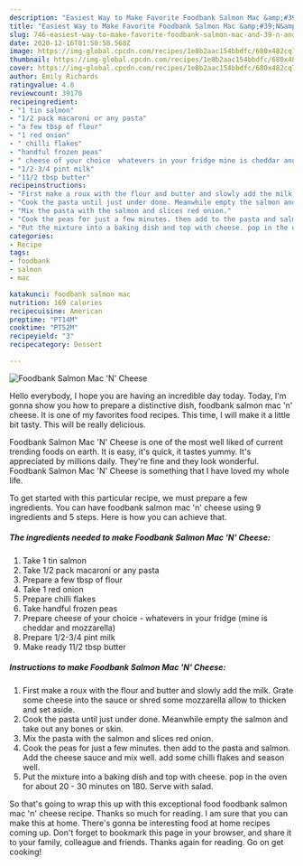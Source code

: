 ```yaml
---
description: "Easiest Way to Make Favorite Foodbank Salmon Mac &amp;#39;N&amp;#39; Cheese"
title: "Easiest Way to Make Favorite Foodbank Salmon Mac &amp;#39;N&amp;#39; Cheese"
slug: 746-easiest-way-to-make-favorite-foodbank-salmon-mac-and-39-n-and-39-cheese
date: 2020-12-16T01:50:58.568Z
image: https://img-global.cpcdn.com/recipes/1e8b2aac154bbdfc/680x482cq70/foodbank-salmon-mac-n-cheese-recipe-main-photo.jpg
thumbnail: https://img-global.cpcdn.com/recipes/1e8b2aac154bbdfc/680x482cq70/foodbank-salmon-mac-n-cheese-recipe-main-photo.jpg
cover: https://img-global.cpcdn.com/recipes/1e8b2aac154bbdfc/680x482cq70/foodbank-salmon-mac-n-cheese-recipe-main-photo.jpg
author: Emily Richards
ratingvalue: 4.8
reviewcount: 39170
recipeingredient:
- "1 tin salmon"
- "1/2 pack macaroni or any pasta"
- "a few tbsp of flour"
- "1 red onion"
- " chilli flakes"
- "handful frozen peas"
- " cheese of your choice  whatevers in your fridge mine is cheddar and mozzarella"
- "1/2-3/4 pint milk"
- "11/2 tbsp butter"
recipeinstructions:
- "First make a roux with the flour and butter and slowly add the milk. Grate some cheese into the sauce or shred some mozzarella allow to thicken and set aside."
- "Cook the pasta until just under done. Meanwhile empty the salmon and take out any bones or skin."
- "Mix the pasta with the salmon and slices red onion."
- "Cook the peas for just a few minutes. then add to the pasta and salmon. Add the cheese sauce and mix well. add some chilli flakes and season well."
- "Put the mixture into a baking dish and top with cheese. pop in the oven for about 20 - 30 minutes on 180. Serve with salad."
categories:
- Recipe
tags:
- foodbank
- salmon
- mac

katakunci: foodbank salmon mac 
nutrition: 169 calories
recipecuisine: American
preptime: "PT14M"
cooktime: "PT52M"
recipeyield: "3"
recipecategory: Dessert

---
```



![Foodbank Salmon Mac &#39;N&#39; Cheese](https://img-global.cpcdn.com/recipes/1e8b2aac154bbdfc/680x482cq70/foodbank-salmon-mac-n-cheese-recipe-main-photo.jpg)

Hello everybody, I hope you are having an incredible day today. Today, I'm gonna show you how to prepare a distinctive dish, foodbank salmon mac &#39;n&#39; cheese. It is one of my favorites food recipes. This time, I will make it a little bit tasty. This will be really delicious.

Foodbank Salmon Mac &#39;N&#39; Cheese is one of the most well liked of current trending foods on earth. It is easy, it's quick, it tastes yummy. It's appreciated by millions daily. They're fine and they look wonderful. Foodbank Salmon Mac &#39;N&#39; Cheese is something that I have loved my whole life.




To get started with this particular recipe, we must prepare a few ingredients. You can have foodbank salmon mac &#39;n&#39; cheese using 9 ingredients and 5 steps. Here is how you can achieve that.

<!--inarticleads1-->

##### The ingredients needed to make Foodbank Salmon Mac &#39;N&#39; Cheese:

1. Take 1 tin salmon
1. Take 1/2 pack macaroni or any pasta
1. Prepare a few tbsp of flour
1. Take 1 red onion
1. Prepare  chilli flakes
1. Take handful frozen peas
1. Prepare  cheese of your choice - whatevers in your fridge (mine is cheddar and mozzarella)
1. Prepare 1/2-3/4 pint milk
1. Make ready 11/2 tbsp butter




<!--inarticleads2-->

##### Instructions to make Foodbank Salmon Mac &#39;N&#39; Cheese:

1. First make a roux with the flour and butter and slowly add the milk. Grate some cheese into the sauce or shred some mozzarella allow to thicken and set aside.
1. Cook the pasta until just under done. Meanwhile empty the salmon and take out any bones or skin.
1. Mix the pasta with the salmon and slices red onion.
1. Cook the peas for just a few minutes. then add to the pasta and salmon. Add the cheese sauce and mix well. add some chilli flakes and season well.
1. Put the mixture into a baking dish and top with cheese. pop in the oven for about 20 - 30 minutes on 180. Serve with salad.




So that's going to wrap this up with this exceptional food foodbank salmon mac &#39;n&#39; cheese recipe. Thanks so much for reading. I am sure that you can make this at home. There's gonna be interesting food at home recipes coming up. Don't forget to bookmark this page in your browser, and share it to your family, colleague and friends. Thanks again for reading. Go on get cooking!
